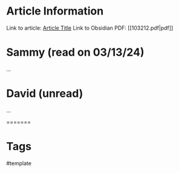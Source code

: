 # Article Information

Link to article: [Article Title](https://www.foreignaffairs.com/)
Link to Obsidian PDF: [[103212.pdf|pdf]]

# Sammy (read on 03/13/24)

...

# David (unread)

...

=======
# Tags

#template